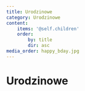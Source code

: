 ```yaml
---
title: Urodzinowe
category: Urodzinowe
content:
    items: '@self.children'
    order:
        by: title
        dir: asc
media_order: happy_bday.jpg
---
```


# Urodzinowe
